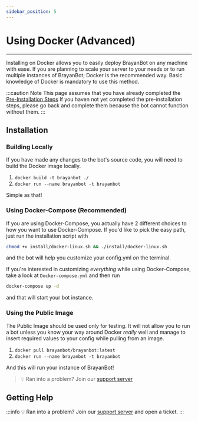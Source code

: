 ```yaml
---
sidebar_position: 5
---
```

# Using Docker (Advanced)
---

Installing on Docker allows you to easily deploy BrayanBot on any machine with ease. If you are planning to scale your server to your needs or to run multiple instances of BrayanBot; Docker is the recommended way. Basic knowledge of Docker is mandatory to use this method.

:::caution Note
This page assumes that you have already completed the [Pre-Installation Steps](https://github.com/DakshNamdev/BrayanBot/wiki/Preinstall)
If you haven not yet completed the pre-installation steps, please go back and complete them because the bot cannot function without them.
:::
## Installation

### Building Locally

If you have made any changes to the bot's source code, you will need to build the Docker image locally.

1. `docker build -t brayanbot ./`
2. `docker run --name brayanbot -t brayanbot`

Simple as that!

### Using Docker-Compose (Recommended)

If you are using Docker-Compose, you actually have 2 different choices to how you want to use Docker-Compose. If you'd like to pick the easy path, just run the installation script with

```sh
chmod +x install/docker-linux.sh && ./install/docker-linux.sh
```

and the bot will help you customize your config.yml *on* the terminal.

If you're interested in customizing *everything* while using Docker-Compose, take a look at `Docker-compose.yml` and then run

```sh
docker-compose up -d
```

and that will start your bot instance.

### Using the Public Image

The Public Image should be used only for testing. It will not allow you to run a bot unless you know your way around Docker *really* well and manage to insert required values to your config while pulling from an image.

1. `docker pull brayanbot/brayanbot:latest`
2. `docker run --name brayanbot -t brayanbot`

And this will run your instance of BrayanBot!

> 💡 Ran into a problem? Join our [support server](https://brayanbot.dev/discord)

## Getting Help
:::info 💡 Ran into a problem?
Join our [support server](https://brayanbot.dev/discord) and open a ticket.
:::